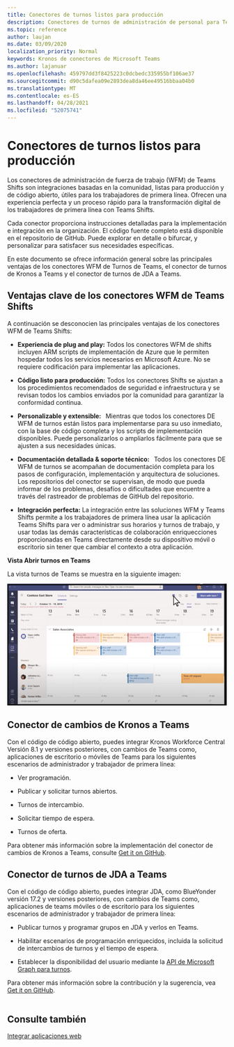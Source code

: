 ```yaml
---
title: Conectores de turnos listos para producción
description: Conectores de turnos de administración de personal para Teams
ms.topic: reference
author: laujan
ms.date: 03/09/2020
localization_priority: Normal
keywords: Kronos de conectores de Microsoft Teams
ms.author: lajanuar
ms.openlocfilehash: 459797dd3f8425223c0dcbedc335955bf106ae37
ms.sourcegitcommit: d90c5dafea09e2893dea8da46ee49516bbaa04b0
ms.translationtype: MT
ms.contentlocale: es-ES
ms.lasthandoff: 04/28/2021
ms.locfileid: "52075741"
---
```

# <a name="production-ready-shifts-connectors"></a>Conectores de turnos listos para producción  

Los conectores de administración de fuerza de trabajo (WFM) de Teams Shifts son integraciones basadas en la comunidad, listas para producción y de código abierto, útiles para los trabajadores de primera línea. Ofrecen una experiencia perfecta y un proceso rápido para la transformación digital de los trabajadores de primera línea con Teams Shifts. 

Cada conector proporciona instrucciones detalladas para la implementación e integración en la organización. El código fuente completo está disponible en el repositorio de GitHub. Puede explorar en detalle o bifurcar, y personalizar para satisfacer sus necesidades específicas.   

En este documento se ofrece información general sobre las principales ventajas de los conectores WFM de Turnos de Teams, el conector de turnos de Kronos a Teams y el conector de turnos de JDA a Teams.

## <a name="key-benefits-of-teams-shifts-wfm-connectors"></a>Ventajas clave de los conectores WFM de Teams Shifts

A continuación se desconocien las principales ventajas de los conectores WFM de Teams Shifts:

* **Experiencia de plug and play:** Todos los conectores WFM de shifts incluyen ARM scripts de implementación de Azure que le permiten hospedar todos los servicios necesarios en Microsoft Azure. No se requiere codificación para implementar las aplicaciones.

* **Código listo para producción:** Todos los conectores Shifts se ajustan a los procedimientos recomendados de seguridad e infraestructura y se revisan todos los cambios enviados por la comunidad para garantizar la conformidad continua.

* **Personalizable y extensible:**   Mientras que todos los conectores DE WFM de turnos están listos para implementarse para su uso inmediato, con la base de código completa y los scripts de implementación disponibles. Puede personalizarlos o ampliarlos fácilmente para que se ajusten a sus necesidades únicas.

* **Documentación detallada & soporte técnico:**   Todos los conectores DE WFM de turnos se acompañan de documentación completa para los pasos de configuración, implementación y arquitectura de soluciones. Los repositorios del conector se supervisan, de modo que pueda informar de los problemas, desafíos o dificultades que encuentre a través del rastreador de problemas de GitHub del repositorio.

* **Integración perfecta:** La integración entre las soluciones WFM y Teams Shifts permite a los trabajadores de primera línea usar la aplicación Teams Shifts para ver o administrar sus horarios y turnos de trabajo, y usar todas las demás características de colaboración enriquecciones proporcionadas en Teams directamente desde su dispositivo móvil o escritorio sin tener que cambiar el contexto a otra aplicación.  

**Vista Abrir turnos en Teams** 

La vista turnos de Teams se muestra en la siguiente imagen: 

![Turnos abiertos en Teams](../assets/images/teams-open-shifts-view.png)

## <a name="kronos-to-teams-shifts-connector"></a>Conector de cambios de Kronos a Teams

Con el código de código abierto, puedes integrar Kronos Workforce Central Versión 8.1 y versiones posteriores, con cambios de Teams como, aplicaciones de escritorio o móviles de Teams para los siguientes escenarios de administrador y trabajador de primera línea:

* Ver programación.

* Publicar y solicitar turnos abiertos.

* Turnos de intercambio.

* Solicitar tiempo de espera.

* Turnos de oferta.

Para obtener más información sobre la implementación del conector de cambios de Kronos a Teams, consulte [Get it on GitHub](https://aka.ms/KronosShiftsConnector).

## <a name="jda-to-teams-shifts-connector"></a>Conector de turnos de JDA a Teams

Con el código de código abierto, puedes integrar JDA, como BlueYonder versión 17.2 y versiones posteriores, con cambios de Teams como, aplicaciones de teams móviles o de escritorio para los siguientes escenarios de administrador y trabajador de primera línea:

* Publicar turnos y programar grupos en JDA y verlos en Teams.

* Habilitar escenarios de programación enriquecidos, incluida la solicitud de intercambios de turnos y el tiempo de espera.

* Establecer la disponibilidad del usuario mediante la [API de Microsoft Graph para turnos](/graph/api/resources/shift?view=graph-rest-beta&preserve-view=true).

Para obtener más información sobre la contribución y la sugerencia, vea [Get it on GitHub](https://aka.ms/JDAShiftsConnector).</br></br>

## <a name="see-also"></a>Consulte también

[Integrar aplicaciones web](~/samples/integrate-web-apps-overview.md)
